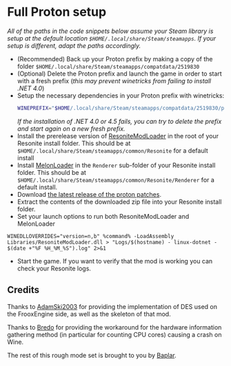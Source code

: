 # Full Proton setup

_All of the paths in the code snippets below assume your Steam library is setup at the default location `$HOME/.local/share/Steam/steamapps`. If your setup is different, adapt the paths accordingly._

- (Recommended) Back up your Proton prefix by making a copy of the folder
  `$HOME/.local/share/Steam/steamapps/compatdata/2519830`
- (Optional) Delete the Proton prefix and launch the game in order to start with a fresh prefix
  (_this may prevent winetricks from failing to install .NET 4.0_)
- Setup the necessary dependencies in your Proton prefix with winetricks:
  ```sh
  WINEPREFIX="$HOME/.local/share/Steam/steamapps/compatdata/2519830/pfx" winetricks dxvk winhttp vcrun2022 dotnet48 dotnetdesktop9
  ```
  _If the installation of .NET 4.0 or 4.5 fails, you can try to delete the prefix and start again on a new fresh prefix._
- Install the prerelease version of [ResoniteModLoader](https://github.com/resonite-modding-group/ResoniteModLoader/releases) in the root of your Resonite install folder. This should be at `$HOME/.local/share/Steam/steamapps/common/Resonite` for a default install
- Install [MelonLoader](https://melonwiki.xyz/) in the `Renderer` sub-folder of your Resonite install folder. This should be at `$HOME/.local/share/Steam/steamapps/common/Resonite/Renderer` for a default install.
- Download [the latest release of the proton patches](https://github.com/Baplar/ResoniteLinuxSplitteningPatches/releases/download/v0.1.3/FullProtonPatches.zip).
- Extract the contents of the downloaded zip file into your Resonite install folder.
- Set your launch options to run both ResoniteModLoader and MelonLoader
```
WINEDLLOVERRIDES="version=n,b" %command% -LoadAssembly Libraries/ResoniteModLoader.dll > "Logs/$(hostname) - linux-dotnet - $(date +"%F %H_%M_%S").log" 2>&1
```
- Start the game. If you want to verify that the mod is working you can check your Resonite logs.

## Credits

Thanks to [AdamSki2003](https://git.adamski2003.lol/adam/ResoniteDESFix)
for providing the implementation of DES used on the FrooxEngine side,
as well as the skeleton of that mod.

Thanks to [Bredo](https://github.com/bredo228/Hardware.Info)
for providing the workaround for the hardware information gathering method
(in particular for counting CPU cores) causing a crash on Wine.

The rest of this rough mode set is brought to you by [Baplar](https://github.com/baplar).
